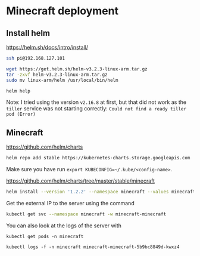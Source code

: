 # Minecraft deployment

## Install helm
https://helm.sh/docs/intro/install/

```bash
ssh pi@192.168.127.101

wget https://get.helm.sh/helm-v3.2.3-linux-arm.tar.gz
tar -zxvf helm-v3.2.3-linux-arm.tar.gz
sudo mv linux-arm/helm /usr/local/bin/helm

helm help
```

Note: I tried using the version `v2.16.8` at first, but that did not work as the `tiller` service was not starting correctly: `Could not find a ready tiller pod (Error)`

## Minecraft

https://github.com/helm/charts

```bash
helm repo add stable https://kubernetes-charts.storage.googleapis.com
```

Make sure you have run `export KUBECONFIG=~/.kube/<config-name>`. 
    
https://github.com/helm/charts/tree/master/stable/minecraft

```bash
helm install --version '1.2.2' --namespace minecraft --values minecraft.yml minecraft stable/minecraft
```

Get the external IP to the server using the command

```bash
kubectl get svc --namespace minecraft -w minecraft-minecraft
```

You can also look at the logs of the server with

```
kubectl get pods -n minecraft
```

```
kubectl logs -f -n minecraft minecraft-minecraft-5b9bc8849d-kwxz4
```